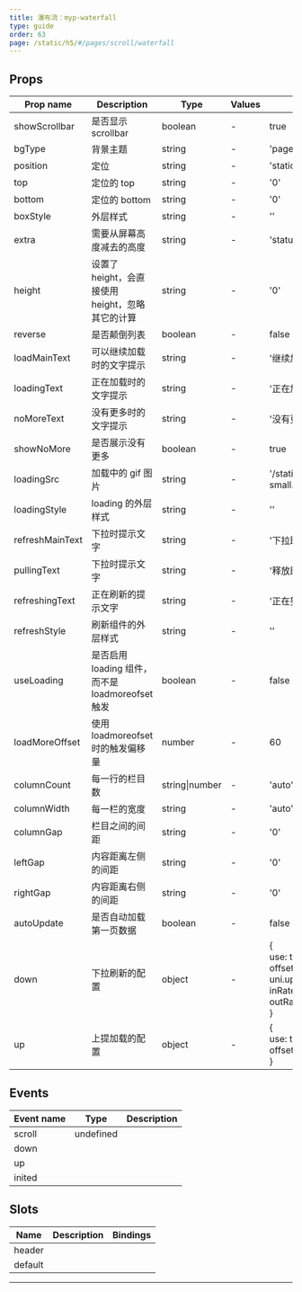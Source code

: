 ```yaml
---
title: 瀑布流：myp-waterfall
type: guide
order: 63
page: /static/h5/#/pages/scroll/waterfall
---
```


## Props

| Prop name       | Description                                      | Type           | Values | Default                                                                              |
| --------------- | ------------------------------------------------ | -------------- | ------ | ------------------------------------------------------------------------------------ |
| showScrollbar   | 是否显示 scrollbar                               | boolean        | -      | true                                                                                 |
| bgType          | 背景主题                                         | string         | -      | 'page'                                                                               |
| position        | 定位                                             | string         | -      | 'static'                                                                             |
| top             | 定位的 top                                       | string         | -      | '0'                                                                                  |
| bottom          | 定位的 bottom                                    | string         | -      | '0'                                                                                  |
| boxStyle        | 外层样式                                         | string         | -      | ''                                                                                   |
| extra           | 需要从屏幕高度减去的高度                         | string         | -      | 'status-nav'                                                                         |
| height          | 设置了 height，会直接使用 height，忽略其它的计算 | string         | -      | '0'                                                                                  |
| reverse         | 是否颠倒列表                                     | boolean        | -      | false                                                                                |
| loadMainText    | 可以继续加载时的文字提示                         | string         | -      | '继续加载更多'                                                                       |
| loadingText     | 正在加载时的文字提示                             | string         | -      | '正在加载'                                                                           |
| noMoreText      | 没有更多时的文字提示                             | string         | -      | '没有更多啦'                                                                         |
| showNoMore      | 是否展示没有更多                                 | boolean        | -      | true                                                                                 |
| loadingSrc      | 加载中的 gif 图片                                | string         | -      | '/static/ui/loading-small.gif'                                                       |
| loadingStyle    | loading 的外层样式                               | string         | -      | ''                                                                                   |
| refreshMainText | 下拉时提示文字                                   | string         | -      | '下拉即可刷新...'                                                                    |
| pullingText     | 下拉时提示文字                                   | string         | -      | '释放即可刷新...'                                                                    |
| refreshingText  | 正在刷新的提示文字                               | string         | -      | '正在努力加载...'                                                                    |
| refreshStyle    | 刷新组件的外层样式                               | string         | -      | ''                                                                                   |
| useLoading      | 是否启用 loading 组件，而不是 loadmoreofset 触发 | boolean        | -      | false                                                                                |
| loadMoreOffset  | 使用 loadmoreofset 时的触发偏移量                | number         | -      | 60                                                                                   |
| columnCount     | 每一行的栏目数                                   | string\|number | -      | 'auto'                                                                               |
| columnWidth     | 每一栏的宽度                                     | string         | -      | 'auto'                                                                               |
| columnGap       | 栏目之间的间距                                   | string         | -      | '0'                                                                                  |
| leftGap         | 内容距离左侧的间距                               | string         | -      | '0'                                                                                  |
| rightGap        | 内容距离右侧的间距                               | string         | -      | '0'                                                                                  |
| autoUpdate      | 是否自动加载第一页数据                           | boolean        | -      | false                                                                                |
| down            | 下拉刷新的配置                                   | object         | -      | {<br> use: true,<br> offset: uni.upx2px(140),<br> inRate: 0.8,<br> outRate: 0.2<br>} |
| up              | 上提加载的配置                                   | object         | -      | {<br> use: true,<br> offset: 80<br>}                                                 |

## Events

| Event name | Type      | Description |
| ---------- | --------- | ----------- |
| scroll     | undefined |
| down       |           |
| up         |           |
| inited     |           |

## Slots

| Name    | Description | Bindings |
| ------- | ----------- | -------- |
| header  |             |          |
| default |             |          |

---
